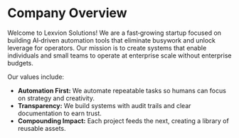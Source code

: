 # Company Overview

Welcome to Lexvion Solutions!  We are a fast‑growing startup focused on
building AI‑driven automation tools that eliminate busywork and unlock
leverage for operators.  Our mission is to create systems that enable
individuals and small teams to operate at enterprise scale without
enterprise budgets.

Our values include:

- **Automation First:** We automate repeatable tasks so humans can
  focus on strategy and creativity.
- **Transparency:** We build systems with audit trails and clear
  documentation to earn trust.
- **Compounding Impact:** Each project feeds the next, creating a
  library of reusable assets.
